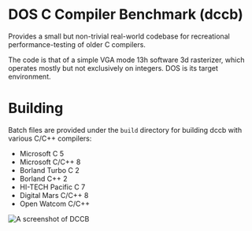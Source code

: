 # DOS C Compiler Benchmark (dccb)
Provides a small but non-trivial real-world codebase for recreational performance-testing of older C compilers.

The code is that of a simple VGA mode 13h software 3d rasterizer, which operates mostly but not exclusively on integers. DOS is its target environment.

# Building
Batch files are provided under the `build` directory for building dccb with various C/C++ compilers:
- Microsoft C 5
- Microsoft C/C++ 8
- Borland Turbo C 2
- Borland C++ 2
- HI-TECH Pacific C 7
- Digital Mars C/C++ 8
- Open Watcom C/C++

![A screenshot of DCCB](http://tarpeeksihyvaesoft.com/soft/img/dccb_b.png)
